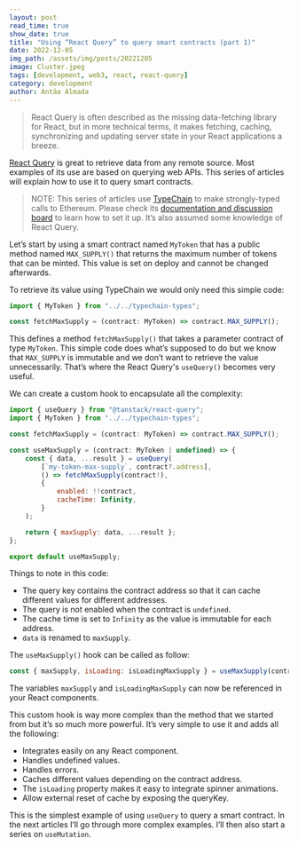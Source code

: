 ```yaml
---
layout: post
read_time: true
show_date: true
title: "Using “React Query” to query smart contracts (part 1)"
date: 2022-12-05
img_path: /assets/img/posts/20221205
image: Cluster.jpeg
tags: [development, web3, react, react-query]
category: development
author: Antão Almada
---
```


> React Query is often described as the missing data-fetching library for React, but in more technical terms, it makes fetching, caching, synchronizing and updating server state in your React applications a breeze.

[React Query](https://tanstack.com/query/) is great to retrieve data from any remote source. Most examples of its use are based on querying web APIs. This series of articles will explain how to use it to query smart contracts.

> NOTE: This series of articles use [TypeChain](https://github.com/dethcrypto/TypeChain) to make strongly-typed calls to Ethereum. Please check its [documentation and discussion board](https://github.com/dethcrypto/TypeChain) to learn how to set it up. It’s also assumed some knowledge of React Query.

Let’s start by using a smart contract named `MyToken` that has a public method named `MAX_SUPPLY()` that returns the maximum number of tokens that can be minted. This value is set on deploy and cannot be changed afterwards.

To retrieve its value using TypeChain we would only need this simple code:

```javascript
import { MyToken } from "../../typechain-types";

const fetchMaxSupply = (contract: MyToken) => contract.MAX_SUPPLY();
```

This defines a method `fetchMaxSupply()` that takes a parameter contract of type `MyToken`. This simple code does what’s supposed to do but we know that `MAX_SUPPLY` is immutable and we don’t want to retrieve the value unnecessarily. That’s where the React Query's `useQuery()` becomes very useful.

We can create a custom hook to encapsulate all the complexity:

```javascript
import { useQuery } from "@tanstack/react-query";
import { MyToken } from "../../typechain-types";

const fetchMaxSupply = (contract: MyToken) => contract.MAX_SUPPLY();

const useMaxSupply = (contract: MyToken | undefined) => {
	const { data, ...result } = useQuery(
		[`my-token-max-supply`, contract?.address],
		() => fetchMaxSupply(contract!),
		{
			enabled: !!contract,
			cacheTime: Infinity,
		}
	);

	return { maxSupply: data, ...result };
};

export default useMaxSupply;
```

Things to note in this code:

- The query key contains the contract address so that it can cache different values for different addresses.
- The query is not enabled when the contract is `undefined`.
- The cache time is set to `Infinity` as the value is immutable for each address.
- `data` is renamed to `maxSupply`.

The `useMaxSupply()` hook can be called as follow:

```javascript
const { maxSupply, isLoading: isLoadingMaxSupply } = useMaxSupply(contract);
```

The variables `maxSupply` and `isLoadingMaxSupply` can now be referenced in your React components.

This custom hook is way more complex than the method that we started from but it’s so much more powerful. It’s very simple to use it and adds all the following:

- Integrates easily on any React component.
- Handles undefined values.
- Handles errors.
- Caches different values depending on the contract address.
- The `isLoading` property makes it easy to integrate spinner animations.
- Allow external reset of cache by exposing the queryKey.

This is the simplest example of using `useQuery` to query a smart contract. In the next articles I’ll go through more complex examples. I’ll then also start a series on `useMutation`.
